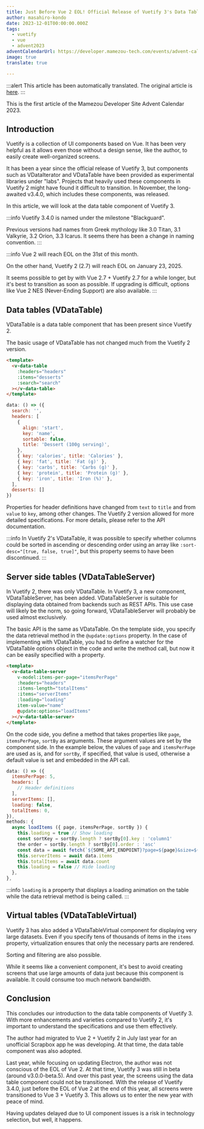 ```yaml
---
title: Just Before Vue 2 EOL! Official Release of Vuetify 3's Data Table Component
author: masahiro-kondo
date: 2023-12-01T00:00:00.000Z
tags:
  - vuetify
  - vue
  - advent2023
adventCalendarUrl: https://developer.mamezou-tech.com/events/advent-calendar/2023/
image: true
translate: true

---
```


:::alert
This article has been automatically translated.
The original article is [here](https://developer.mamezou-tech.com/blogs/2023/12/01/vuetify3-datatable/).
:::



This is the first article of the Mamezou Developer Site Advent Calendar 2023.

## Introduction
Vuetify is a collection of UI components based on Vue. It has been very helpful as it allows even those without a design sense, like the author, to easily create well-organized screens.

It has been a year since the official release of Vuetify 3, but components such as VDataIterator and VDataTable have been provided as experimental libraries under "labs". Projects that heavily used these components in Vuetify 2 might have found it difficult to transition. In November, the long-awaited v3.4.0, which includes these components, was released.

In this article, we will look at the data table component of Vuetify 3.

:::info
Vuetify 3.4.0 is named under the milestone "Blackguard".

Previous versions had names from Greek mythology like 3.0 Titan, 3.1 Valkyrie, 3.2 Orion, 3.3 Icarus. It seems there has been a change in naming convention.
:::

:::info
Vue 2 will reach EOL on the 31st of this month.

On the other hand, Vuetify 2 (2.7) will reach EOL on January 23, 2025.

It seems possible to get by with Vue 2.7 + Vuetify 2.7 for a while longer, but it's best to transition as soon as possible. If upgrading is difficult, options like Vue 2 NES (Never-Ending Support) are also available.
:::

## Data tables (VDataTable)

VDataTable is a data table component that has been present since Vuetify 2.

The basic usage of VDataTable has not changed much from the Vuetify 2 version.

```html
<template>
  <v-data-table
    :headers="headers"
    :items="desserts"
    :search="search"
  ></v-data-table>
</template>
```

```javascript
data: () => ({
  search: '',
  headers: [
    {
      align: 'start',
      key: 'name',
      sortable: false,
      title: 'Dessert (100g serving)',
    },
    { key: 'calories', title: 'Calories' },
    { key: 'fat', title: 'Fat (g)' },
    { key: 'carbs', title: 'Carbs (g)' },
    { key: 'protein', title: 'Protein (g)' },
    { key: 'iron', title: 'Iron (%)' },
  ],
  desserts: []
})
```

Properties for header definitions have changed from `text` to `title` and from `value` to `key`, among other changes. The Vuetify 2 version allowed for more detailed specifications. For more details, please refer to the API documentation.

:::info
In Vuetify 2's VDataTable, it was possible to specify whether columns could be sorted in ascending or descending order using an array like `:sort-desc="[true, false, true]"`, but this property seems to have been discontinued.
:::

## Server side tables (VDataTableServer)

In Vuetify 2, there was only VDataTable. In Vuetify 3, a new component, VDataTableServer, has been added. VDataTableServer is suitable for displaying data obtained from backends such as REST APIs. This use case will likely be the norm, so going forward, VDataTableServer will probably be used almost exclusively.

The basic API is the same as VDataTable. On the template side, you specify the data retrieval method in the `@update:options` property. In the case of implementing with VDataTable, you had to define a watcher for the VDataTable options object in the code and write the method call, but now it can be easily specified with a property.

```html
<template>
  <v-data-table-server
    v-model:items-per-page="itemsPerPage"
    :headers="headers"
    :items-length="totalItems"
    :items="serverItems"
    :loading="loading"
    item-value="name"
    @update:options="loadItems"
  ></v-data-table-server>
</template>
```

On the code side, you define a method that takes properties like `page`, `itemsPerPage`, `sortBy` as arguments. These argument values are set by the component side. In the example below, the values of `page` and `itemsPerPage` are used as is, and for `sortBy`, if specified, that value is used, otherwise a default value is set and embedded in the API call.

```javascript
data: () => ({
  itemsPerPage: 5,
  headers: [
    // Header definitions
  ],
  serverItems: [],
  loading: false,
  totalItems: 0,
}),
methods: {
  async loadItems ({ page, itemsPerPage, sortBy }) {
    this.loading = true // Show loading
    const sortKey = sortBy.length ? sortBy[0].key : 'column1'
    the order = sortBy.length ? sortBy[0].order : 'asc'
    const data = await fetch(`${SOME_API_ENDPOINT}?page=${page}&size=${itemsPerPage}&sortby=${sortKey}&order=${order}`)
    this.serverItems = await data.items
    this.totalItems = await data.count
    this.loading = false // Hide loading
  },
},
```

:::info
`loading` is a property that displays a loading animation on the table while the data retrieval method is being called.
:::

## Virtual tables (VDataTableVirtual)

Vuetify 3 has also added a VDataTableVirtual component for displaying very large datasets. Even if you specify tens of thousands of items in the `items` property, virtualization ensures that only the necessary parts are rendered.

Sorting and filtering are also possible.

While it seems like a convenient component, it's best to avoid creating screens that use large amounts of data just because this component is available. It could consume too much network bandwidth.

## Conclusion
This concludes our introduction to the data table components of Vuetify 3. With more enhancements and varieties compared to Vuetify 2, it's important to understand the specifications and use them effectively.

The author had migrated to Vue 2 + Vuetify 2 in July last year for an unofficial Scrapbox app he was developing. At that time, the data table component was also adopted.

Last year, while focusing on updating Electron, the author was not conscious of the EOL of Vue 2. At that time, Vuetify 3 was still in beta (around v3.0.0-beta.5). And over this past year, the screens using the data table component could not be transitioned. With the release of Vuetify 3.4.0, just before the EOL of Vue 2 at the end of this year, all screens were transitioned to Vue 3 + Vuetify 3. This allows us to enter the new year with peace of mind.

Having updates delayed due to UI component issues is a risk in technology selection, but well, it happens.
